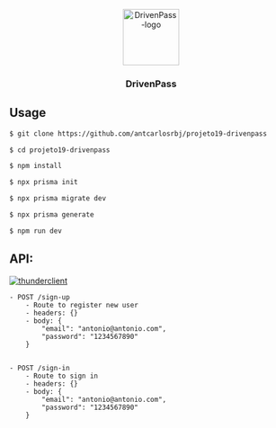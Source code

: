 <p align="center">
  <a href="https://github.com/antcarlosrbj/projeto19-drivenpass">
    <img src="https://notion-emojis.s3-us-west-2.amazonaws.com/prod/svg-twitter/1f512.svg" alt="DrivenPass-logo" width="100" height="100">
  </a>

  <h3 align="center">
    DrivenPass
  </h3>
</p>

## Usage

```bash
$ git clone https://github.com/antcarlosrbj/projeto19-drivenpass

$ cd projeto19-drivenpass

$ npm install

$ npx prisma init

$ npx prisma migrate dev

$ npx prisma generate

$ npm run dev
```

## API:

[![thunderclient](https://img.shields.io/badge/thunder_client-000?style=for-the-badge)](https://github.com/antcarlosrbj/projeto18-valex/blob/main/tests-by-thunder-client.json)

```
- POST /sign-up
    - Route to register new user
    - headers: {}
    - body: {
        "email": "antonio@antonio.com",
        "password": "1234567890"
    }


- POST /sign-in
    - Route to sign in
    - headers: {}
    - body: {
        "email": "antonio@antonio.com",
        "password": "1234567890"
    }
```
